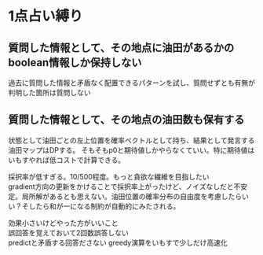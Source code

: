 # 1点占い縛り
## 質問した情報として、その地点に油田があるかのboolean情報しか保持しない
過去に質問した情報と矛盾なく配置できるパターンを試し、質問せずとも有無が判明した箇所は質問しない
## 質問した情報として、その地点の油田数も保有する
状態として油田ごとの左上位置を確率ベクトルとして持ち、結果として発言する油田マップはDPする。
そもそもp0と期待値しかやらなくていい。特に期待値はいもすやれば低コストで計算できる。

採択率が低すぎる。10/500程度。もっと貪欲な繊維を目指したい  
gradient方向の更新をかけることで採択率上がったけど、ノイズなしだと不安定。局所解があるとも思えない。油田位置の確率分布の自由度を考慮したらいい？そしたら和が一になる制約が自動的にみたされる。

効果小さいけどやった方がいいこと  
誤回答を覚えておいて2回数誤答しない  
predictと矛盾する回答ださない
greedy演算をいもすで少しだけ高速化  

